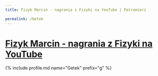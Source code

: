 ```yaml
---
title: Fizyk Marcin - nagrania z Fizyki na YouTube | Patromierz

permalink: /Getek
---
```


# [Fizyk Marcin - nagrania z Fizyki na YouTube](https://patronite.pl/Getek)

{% include profile.md name="Getek" prefix="g" %}
